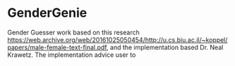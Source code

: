 # GenderGenie
Gender Guesser work based on this research https://web.archive.org/web/20161025050454/http://u.cs.biu.ac.il/~koppel/papers/male-female-text-final.pdf, and the implementation based Dr. Neal Krawetz. 
The implementation advice user to 
